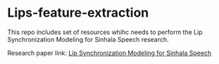 # Lips-feature-extraction

This repo includes set of resources whihc needs to perform the Lip Synchronization Modeling for Sinhala Speech research.

Research paper link: [Lip Synchronization Modeling for Sinhala Speech](https://www.researchgate.net/publication/350080992_Lip_Synchronization_Modeling_for_Sinhala_Speech)
